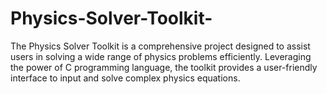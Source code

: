 # Physics-Solver-Toolkit-
The Physics Solver Toolkit is a comprehensive project designed to assist users in solving a wide range of physics problems efficiently. Leveraging the power of C programming language, the toolkit provides a user-friendly interface to input and solve complex physics equations.
